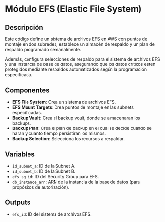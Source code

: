 
# Módulo EFS (Elastic File System)

## Descripción

Este código define un sistema de archivos EFS en AWS con puntos de montaje en dos subredes, establece un almacén de respaldo y un plan de respaldo programado semanalmente. 

Además, configura selecciones de respaldo para el sistema de archivos EFS y una instancia de base de datos, asegurando que los datos críticos estén protegidos mediante respaldos automatizados según la programación especificada.


## Componentes

- **EFS File System**: Crea un sistema de archivos EFS.
- **EFS Mount Targets**: Crea puntos de montaje en las subnets especificadas.
- **Backup Vault**: Crea el backup voult, donde se almacenaran los backups.
- **Backup Plan**: Crea el plan de backup en el cual se decide cuando se haran y cuanto tiempo persistiran los mismos.
- **Backup Selection**: Selecciona los recursos a respaldar.

## Variables

- `id_subnet_a`: ID de la Subnet A.
- `id_subnet_b`: ID de la Subnet B.
- `efs_sg_id`: ID del Security Group para EFS.
- `db_instance_arn`: ARN de la instancia de la base de datos (para propósitos de autorización).

## Outputs

- `efs_id`: ID del sistema de archivos EFS.


